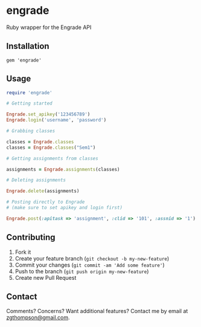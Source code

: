 # engrade

Ruby wrapper for the Engrade API

## Installation

```
gem 'engrade'
```

## Usage

```ruby
require 'engrade'

# Getting started

Engrade.set_apikey('123456789')
Engrade.login('username', 'password')

# Grabbing classes

classes = Engrade.classes
classes = Engrade.classes("Sem1")

# Getting assignments from classes

assignments = Engrade.assignments(classes)

# Deleting assignments

Engrade.delete(assignments)

# Posting directly to Engrade
# (make sure to set apikey and login first)

Engrade.post(:apitask => 'assignment', :clid => '101', :assnid => '1')
```
## Contributing

1. Fork it
2. Create your feature branch (`git checkout -b my-new-feature`)
3. Commit your changes (`git commit -am 'Add some feature'`)
4. Push to the branch (`git push origin my-new-feature`)
5. Create new Pull Request

## Contact
Comments? Concerns? Want additional features?
Contact me by email at zgthompson@gmail.com.

